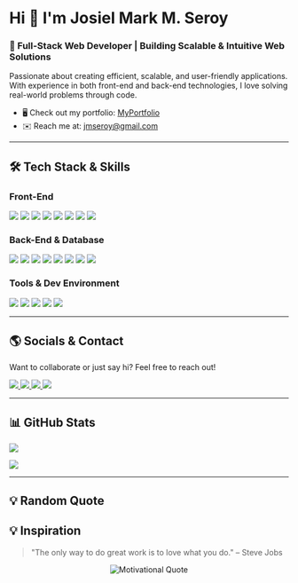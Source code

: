 # Hi 👋 I'm Josiel Mark M. Seroy  
### 🚀 Full-Stack Web Developer | Building Scalable & Intuitive Web Solutions  

Passionate about creating efficient, scalable, and user-friendly applications. With experience in both front-end and back-end technologies, I love solving real-world problems through code.  

- 🖥️ Check out my portfolio: [MyPortfolio](http://jmarkdev.github.io/portfolio)  
- ✉️ Reach me at: [jmseroy@gmail.com](mailto:jmseroy@gmail.com)  

---

## 🛠️ **Tech Stack & Skills**  

### **Front-End**
<div>
  <img src="https://img.shields.io/badge/HTML5-E34F26?style=for-the-badge&logo=html5&logoColor=white"/>
  <img src="https://img.shields.io/badge/CSS3-1572B6?style=for-the-badge&logo=css3&logoColor=white"/>
  <img src="https://img.shields.io/badge/Tailwind_CSS-38B2AC?style=for-the-badge&logo=tailwind-css&logoColor=white"/>
  <img src="https://img.shields.io/badge/Bootstrap-563D7C?style=for-the-badge&logo=bootstrap&logoColor=white"/>
  <img src="https://img.shields.io/badge/JavaScript-323330?style=for-the-badge&logo=javascript&logoColor=F7DF1E"/>
  <img src="https://img.shields.io/badge/React-20232A?style=for-the-badge&logo=react&logoColor=61DAFB"/>
  <img src="https://img.shields.io/badge/Vite-B73BFE?style=for-the-badge&logo=vite&logoColor=FFD62E"/>
  <img src="https://img.shields.io/badge/Redux-593D88?style=for-the-badge&logo=redux&logoColor=white"/>
</div>

### **Back-End & Database**  
<div>
  <img src="https://img.shields.io/badge/Node%20js-339933?style=for-the-badge&logo=nodedotjs&logoColor=white"/>  
  <img src="https://img.shields.io/badge/Express%20js-000000?style=for-the-badge&logo=express&logoColor=white"/>
  <img src="https://img.shields.io/badge/MySQL-005C84?style=for-the-badge&logo=mysql&logoColor=white"/>
  <img src="https://img.shields.io/badge/Sequelize-52B0E7?style=for-the-badge&logo=Sequelize&logoColor=white"/>
  <img src="https://img.shields.io/badge/dialogflow-FF9800?style=for-the-badge&logo=dialogflow&logoColor=white"/>
  <img src="https://img.shields.io/badge/Socket.io-010101?&style=for-the-badge&logo=Socket.io&logoColor=white"/>
  <img src="https://img.shields.io/badge/Jest-C21325?style=for-the-badge&logo=jest&logoColor=white"/>
  <img src="https://img.shields.io/badge/Java-ED8B00?style=flat&logo=openjdk&logoColor=white"/>
</div>

### **Tools & Dev Environment**  
<div>
  <img src="https://img.shields.io/badge/Visual_Studio_Code-0078D4?style=for-the-badge&logo=visual%20studio%20code&logoColor=white"/>
  <img src="https://img.shields.io/badge/Postman-FF6C37?style=for-the-badge&logo=Postman&logoColor=white"/>
  <img src="https://img.shields.io/badge/GIT-E44C30?style=for-the-badge&logo=git&logoColor=white"/>
  <img src="https://img.shields.io/badge/Android_Studio-3DDC84?style=for-the-badge&logo=android-studio&logoColor=white"/>
  <img src="https://img.shields.io/badge/Xampp-F37623?style=for-the-badge&logo=xampp&logoColor=white"/>
</div>

---

## 🌎 **Socials & Contact**  
Want to collaborate or just say hi? Feel free to reach out!  

<div id="badges">
  <a href="https://www.linkedin.com/in/josiel-mark-seroy-0a9341245/" target="_blank">
    <img src="https://img.shields.io/badge/LinkedIn-0A66C2?style=for-the-badge&logo=linkedin&logoColor=white"/>
  </a>
  <a href="https://www.dribbble.com/JMarkDev" target="_blank">
    <img src="https://img.shields.io/badge/Dribbble-EA4C89?style=for-the-badge&logo=dribbble&logoColor=white"/>
  </a>
  <a href="https://www.facebook.com/people/Josiel-Mark-Miel-Seroy/" target="_blank">
    <img src="https://img.shields.io/badge/Facebook-1877F2?style=for-the-badge&logo=facebook&logoColor=white"/>
  </a>
  <a href="https://www.github.com/jmarkdev" target="_blank">
    <img src="https://img.shields.io/badge/GitHub-black?style=for-the-badge&logo=github&logoColor=white"/>
  </a>
</div>

---

## 📊 **GitHub Stats**  
<p align="left">
  <a href="http://www.github.com/jmarkdev">
    <img src="https://github-readme-stats.vercel.app/api?username=jmarkdev&show_icons=true&count_private=true&title_color=0891b2&text_color=ffffff&icon_color=0891b2&bg_color=1c1917&hide_border=true&show_icons=true"/>
  </a>
</p>

<p align="left">
  <a href="http://www.github.com/jmarkdev">
    <img src="https://github-readme-stats.vercel.app/api/top-langs/?username=jmarkdev&layout=compact&langs_count=10&title_color=0891b2&text_color=ffffff&icon_color=0891b2&bg_color=1c1917&hide_border=true&show_icons=true"/>
  </a>
</p>

---

## 💡 **Random Quote**  
## 💡 **Inspiration**  
> "The only way to do great work is to love what you do." – Steve Jobs  

<p align="center">
  <img src="https://github-readme-quotes-bay.vercel.app/quote?theme=radical&animation=default&layout=default&font=default&quoteType=quote-for-the-day" alt="Motivational Quote" />
</p>

